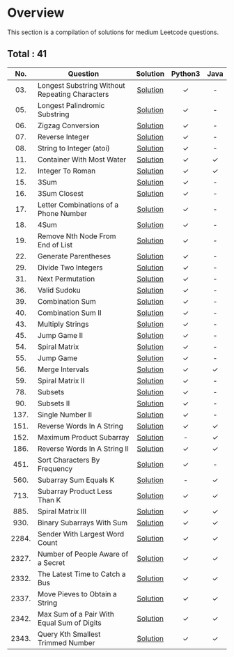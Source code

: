 # Overview

This section is a compilation of solutions for medium Leetcode questions.


## Total : 41


| No. | Question | Solution | Python3 | Java |
|:---:|----------|:--------:|:-------:|:----:|
| 03. | Longest Substring Without Repeating Characters | [Solution](https://github.com/ezryn-zaharoff/leetcode-solutions/blob/master/medium/Q0003.md) | ✓ | - |
| 05. | Longest Palindromic Substring | [Solution](https://github.com/ezryn-zaharoff/leetcode-solutions/blob/master/medium/Q0005.md) | ✓ | - |
| 06. | Zigzag Conversion | [Solution](https://github.com/ezryn-zaharoff/leetcode-solutions/blob/master/medium/Q0006.md) | ✓ | - |
| 07. | Reverse Integer | [Solution](https://github.com/ezryn-zaharoff/leetcode-solutions/blob/master/medium/Q0007.md) | ✓ | - |
| 08. | String to Integer (atoi) | [Solution](https://github.com/ezryn-zaharoff/leetcode-solutions/blob/master/medium/Q0008.md) | ✓ | - |
| 11. | Container With Most Water | [Solution](https://github.com/ezryn-zaharoff/leetcode-solutions/blob/master/medium/Q0011.md) | ✓ | ✓ |
| 12. | Integer To Roman | [Solution](https://github.com/ezryn-zaharoff/leetcode-solutions/blob/master/medium/Q0012.md) | ✓ | ✓ |
| 15. | 3Sum | [Solution](https://github.com/ezryn-zaharoff/leetcode-solutions/blob/master/medium/Q0015.md) | ✓ | - |
| 16. | 3Sum Closest | [Solution](https://github.com/ezryn-zaharoff/leetcode-solutions/blob/master/medium/Q0016.md) | ✓ | - |
| 17. | Letter Combinations of a Phone Number | [Solution](https://github.com/ezryn-zaharoff/leetcode-solutions/blob/master/medium/Q0017.md) | ✓ | - |
| 18. | 4Sum | [Solution](https://github.com/ezryn-zaharoff/leetcode-solutions/blob/master/medium/Q0018.md) | ✓ | - |
| 19. | Remove Nth Node From End of List | [Solution](https://github.com/ezryn-zaharoff/leetcode-solutions/blob/master/medium/Q0019.md) | ✓ | - |
| 22. | Generate Parentheses | [Solution](https://github.com/ezryn-zaharoff/leetcode-solutions/blob/master/medium/Q0022.md) | ✓ | - |
| 29. | Divide Two Integers | [Solution](https://github.com/ezryn-zaharoff/leetcode-solutions/blob/master/medium/Q0029.md) | ✓ | - |
| 31. | Next Permutation | [Solution](https://github.com/ezryn-zaharoff/leetcode-solutions/blob/master/medium/Q0031.md) | ✓ | - |
| 36. | Valid Sudoku | [Solution](https://github.com/ezryn-zaharoff/leetcode-solutions/blob/master/medium/Q0036.md) | ✓ | - |
| 39. | Combination Sum | [Solution](https://github.com/ezryn-zaharoff/leetcode-solutions/blob/master/medium/Q0039.md) | ✓ | - |
| 40. | Combination Sum II | [Solution](https://github.com/ezryn-zaharoff/leetcode-solutions/blob/master/medium/Q0040.md) | ✓ | - |
| 43. | Multiply Strings | [Solution](https://github.com/ezryn-zaharoff/leetcode-solutions/blob/master/medium/Q0043.md) | ✓ | - |
| 45. | Jump Game II | [Solution](https://github.com/ezryn-zaharoff/leetcode-solutions/blob/master/medium/Q0045.md) | ✓ | - |
| 54. | Spiral Matrix | [Solution](https://github.com/ezryn-zaharoff/leetcode-solutions/blob/master/medium/Q0054.md) | ✓ | - |
| 55. | Jump Game | [Solution](https://github.com/ezryn-zaharoff/leetcode-solutions/blob/master/medium/Q0055.md) | ✓ | - |
| 56. | Merge Intervals | [Solution](https://github.com/ezryn-zaharoff/leetcode-solutions/blob/master/medium/Q0056.md) | ✓ | ✓ |
| 59. | Spiral Matrix II | [Solution](https://github.com/ezryn-zaharoff/leetcode-solutions/blob/master/medium/Q0059.md) | ✓ | - |
| 78. | Subsets | [Solution](https://github.com/ezryn-zaharoff/leetcode-solutions/blob/master/medium/Q0078.md) | ✓ | - |
| 90. | Subsets II | [Solution](https://github.com/ezryn-zaharoff/leetcode-solutions/blob/master/medium/Q0090.md) | ✓ | - |
| 137. | Single Number II | [Solution](https://github.com/ezryn-zaharoff/leetcode-solutions/blob/master/medium/Q0137.md) | ✓ | - |
| 151. | Reverse Words In A String | [Solution](https://github.com/ezryn-zaharoff/leetcode-solutions/blob/master/medium/Q0151.md) | ✓ | ✓ |
| 152. | Maximum Product Subarray | [Solution](https://github.com/ezryn-zaharoff/leetcode-solutions/blob/master/medium/Q0152.md) | - | ✓ |
| 186. | Reverse Words In A String II | [Solution](https://github.com/ezryn-zaharoff/leetcode-solutions/blob/master/medium/Q0186.md) | ✓ | ✓ |
| 451. | Sort Characters By Frequency | [Solution](https://github.com/ezryn-zaharoff/leetcode-solutions/blob/master/medium/Q0451.md) | ✓ | - |
| 560. | Subarray Sum Equals K | [Solution](https://github.com/ezryn-zaharoff/leetcode-solutions/blob/master/medium/Q0560.md) | - | ✓ |
| 713. | Subarray Product Less Than K | [Solution](https://github.com/ezryn-zaharoff/leetcode-solutions/blob/master/medium/Q0713.md) | ✓ | ✓ |
| 885. | Spiral Matrix III | [Solution](https://github.com/ezryn-zaharoff/leetcode-solutions/blob/master/medium/Q0885.md) | ✓ | ✓ |
| 930. | Binary Subarrays With Sum | [Solution](https://github.com/ezryn-zaharoff/leetcode-solutions/blob/master/medium/Q0930.md) | ✓ | ✓ |
| 2284. | Sender With Largest Word Count | [Solution](https://github.com/ezryn-zaharoff/leetcode-solutions/blob/master/medium/Q2284.md) | ✓ | ✓ |
| 2327. | Number of People Aware of a Secret | [Solution](https://github.com/ezryn-zaharoff/leetcode-solutions/blob/master/medium/Q2327.md) | ✓ | ✓ |
| 2332. | The Latest Time to Catch a Bus | [Solution](https://github.com/ezryn-zaharoff/leetcode-solutions/blob/master/medium/Q2332.md) | ✓ | ✓ |
| 2337. | Move Pieves to Obtain a String | [Solution](https://github.com/ezryn-zaharoff/leetcode-solutions/blob/master/medium/Q2337.md) | ✓ | ✓ |
| 2342. | Max Sum of a Pair With Equal Sum of Digits | [Solution](https://github.com/ezryn-zaharoff/leetcode-solutions/blob/master/medium/Q2342.md) | ✓ | ✓ |
| 2343. | Query Kth Smallest Trimmed Number | [Solution](https://github.com/ezryn-zaharoff/leetcode-solutions/blob/master/medium/Q2343.md) | ✓ | ✓ |
